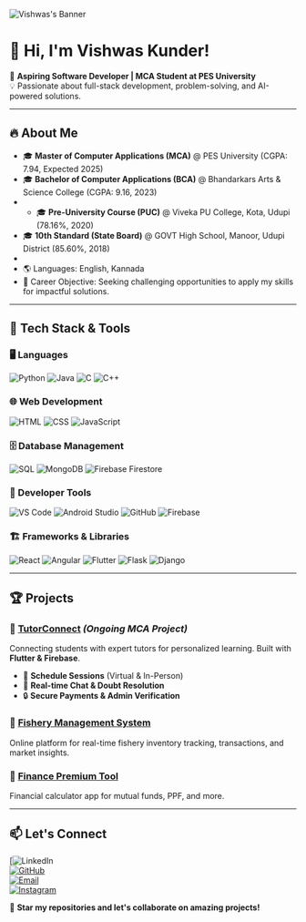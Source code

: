 ![Vishwas's Banner](https://github.com/Vishwaskunder)

# 👋 Hi, I'm Vishwas Kunder!

🚀 **Aspiring Software Developer | MCA Student at PES University**  
💡 Passionate about full-stack development, problem-solving, and AI-powered solutions.  

---

## 🔥 About Me
- 🎓 **Master of Computer Applications (MCA)** @ PES University (CGPA: 7.94, Expected 2025)
- 🎓 **Bachelor of Computer Applications (BCA)** @ Bhandarkars Arts & Science College (CGPA: 9.16, 2023)
- - 🎓 **Pre-University Course (PUC)** @ Viveka PU College, Kota, Udupi (78.16%, 2020)
- 🎓 **10th Standard (State Board)** @ GOVT High School, Manoor, Udupi District (85.60%, 2018)
- 
- 🌎 Languages: English, Kannada
- 🎯 Career Objective: Seeking challenging opportunities to apply my skills for impactful solutions.

---

## 🚀 Tech Stack & Tools

### 🖥️ Languages
![Python](https://img.shields.io/badge/Python-3776AB?style=for-the-badge&logo=python&logoColor=white) 
![Java](https://img.shields.io/badge/Java-007396?style=for-the-badge&logo=java&logoColor=white) 
![C](https://img.shields.io/badge/C-00599C?style=for-the-badge&logo=c&logoColor=white) 
![C++](https://img.shields.io/badge/C++-00599C?style=for-the-badge&logo=c%2B%2B&logoColor=white)

### 🌐 Web Development
![HTML](https://img.shields.io/badge/HTML5-E34F26?style=for-the-badge&logo=html5&logoColor=white) 
![CSS](https://img.shields.io/badge/CSS3-1572B6?style=for-the-badge&logo=css3&logoColor=white) 
![JavaScript](https://img.shields.io/badge/JavaScript-F7DF1E?style=for-the-badge&logo=javascript&logoColor=black)

### 🗄️ Database Management
![SQL](https://img.shields.io/badge/SQL-4479A1?style=for-the-badge&logo=mysql&logoColor=white) 
![MongoDB](https://img.shields.io/badge/MongoDB-4EA94B?style=for-the-badge&logo=mongodb&logoColor=white) 
![Firebase Firestore](https://img.shields.io/badge/Firebase-F5820D?style=for-the-badge&logo=firebase&logoColor=white)

### 🔧 Developer Tools
![VS Code](https://img.shields.io/badge/VS%20Code-007ACC?style=for-the-badge&logo=visual-studio-code&logoColor=white) 
![Android Studio](https://img.shields.io/badge/Android%20Studio-3DDC84?style=for-the-badge&logo=android-studio&logoColor=white) 
![GitHub](https://img.shields.io/badge/GitHub-181717?style=for-the-badge&logo=github&logoColor=white) 
![Firebase](https://img.shields.io/badge/Firebase-FFCA28?style=for-the-badge&logo=firebase&logoColor=black)

### 🏗️ Frameworks & Libraries
![React](https://img.shields.io/badge/React-61DAFB?style=for-the-badge&logo=react&logoColor=black) 
![Angular](https://img.shields.io/badge/Angular-DD0031?style=for-the-badge&logo=angular&logoColor=white) 
![Flutter](https://img.shields.io/badge/Flutter-02569B?style=for-the-badge&logo=flutter&logoColor=white) 
![Flask](https://img.shields.io/badge/Flask-000000?style=for-the-badge&logo=flask&logoColor=white) 
![Django](https://img.shields.io/badge/Django-092E20?style=for-the-badge&logo=django&logoColor=white)

---

## 🏆 Projects

### 🔹 [TutorConnect](#) *(Ongoing MCA Project)*
Connecting students with expert tutors for personalized learning. Built with **Flutter & Firebase**. 
- 📅 **Schedule Sessions** (Virtual & In-Person)
- 💬 **Real-time Chat & Doubt Resolution**
- 🔒 **Secure Payments & Admin Verification**

### 🔹 [Fishery Management System](#)
Online platform for real-time fishery inventory tracking, transactions, and market insights.

### 🔹 [Finance Premium Tool](#)
Financial calculator app for mutual funds, PPF, and more.

---

## 📫 Let's Connect

[![LinkedIn]()  
[![GitHub](https://img.shields.io/badge/GitHub-181717?style=for-the-badge&logo=github&logoColor=white)](https://github.com/VishwasKunder)  
[![Email](https://img.shields.io/badge/Email-vishwaskunder1@gmail.com-red?style=for-the-badge&logo=gmail&logoColor=white)](mailto:vishwaskunder1@gmail.com)  
[![Instagram](https://img.shields.io/badge/Instagram-E4405F?style=for-the-badge&logo=instagram&logoColor=white)](https://www.instagram.com/your-instagram-profile)  

🌟 **Star my repositories and let's collaborate on amazing projects!**
